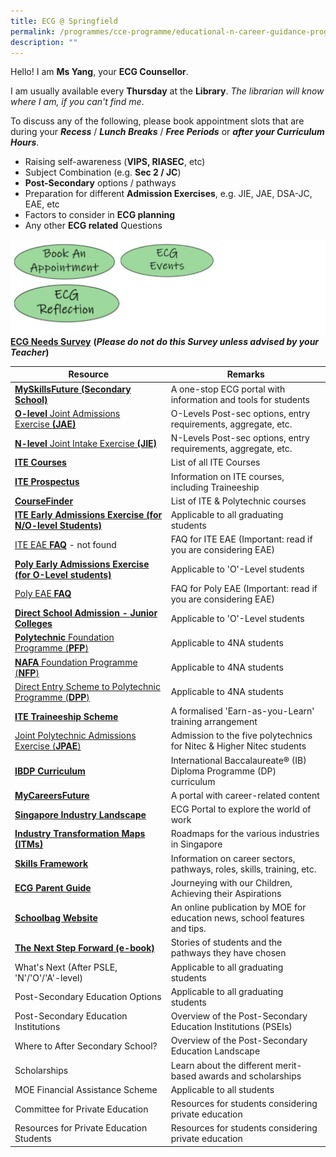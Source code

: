 ```yaml
---
title: ECG @ Springfield
permalink: /programmes/cce-programme/educational-n-career-guidance-programme/ecg-at-springfield
description: ""
---
```

Hello! I am **Ms Yang**, your **ECG Counsellor**.  
  
I am usually available every **Thursday** at the **Library**. _The librarian will know where I am, if you can't find me_.  
  
To discuss any of the following, please book appointment slots that are during your **_Recess_** / **_Lunch Breaks_** / **_Free Periods_** or **_after your Curriculum Hours_**.  

*   Raising self-awareness (**VIPS, RIASEC**, etc)
*   Subject Combination (e.g. **Sec 2 / JC**)
*   **Post-Secondary** options / pathways
*   Preparation for different **Admission Exercises**, e.g. JIE, JAE, DSA-JC, EAE, etc
*   Factors to consider in **ECG planning**
*   Any other **ECG related** Questions

![](/images/ecg%20@springfield.jpg)
[**ECG Needs Survey**](https://docs.google.com/forms/d/e/1FAIpQLSdR3xtwgHESjd4JxfKUws0ol-e9zAc9p8Vuhgh4VuRya25BrA/viewform) **(_Please do not do this Survey unless advised by your Teacher_)**

| Resource 	| Remarks 	|
|---	|---	|
| [**MySkillsFuture (Secondary School)**](https://go.gov.sg/mysfsec) 	| A one-stop ECG portal with information and tools for students 	|
| [**O-level** Joint Admissions Exercise **(JAE)**](https://www.moe.gov.sg/2022jaebooklet) 	| O-Levels Post-sec options, entry requirements, aggregate, etc. 	|
| [**N-level** Joint Intake Exercise **(JIE)**](https://www.ite.edu.sg/docs/default-source/admissions-docs/full-time/publications/admission-booklet/gce-n-admission-booklet-2022.pdf)	| N-Levels Post-sec options, entry requirements, aggregate, etc. 	|
| **[ITE Courses](https://www.ite.edu.sg/courses/full-time-courses)** 	| List of all ITE Courses 	|
| [**ITE Prospectus**](https://www.ite.edu.sg/docs/default-source/admissions-docs/full-time/publications/prospectus/ite-2022-prospectus-full-time-education-and-traineeship.pdf) 	| Information on ITE courses, including Traineeship 	|
| **[CourseFinder](https://go.gov.sg/coursefinder)** 	| List of ITE & Polytechnic courses 	|
| [**ITE Early Admissions Exercise (for N/O-level Students)**](https://go.gov.sg/applyeae) 	| Applicable to all graduating students 	|
| [ITE EAE **FAQ**](https://www.ifaq.gov.sg/ite/apps/fcd_faqmain.aspx?qst=hRhkP9BzcBImsx2TBbssMsxu7lqt6UJK70a1wAEVmyd6TMMO%2FBncmMSO%2FXGjLrdh0l0ZXdurjVz2upKIaHJNKIjAg8lmJAPOVT6KB6zyGknpO2txXgtTdWzBSGT96JZ704rJ%2BBAWc3%2BStv9yIr0eAmyYWW41BLMAdoZFTgGJ5YCcChga6lF42cjpORjAWHJngffVbdP23DDC3vUlgHcktw0X2RwEfEUDYl%2BgW2GUOz4%3D) - not found	| FAQ for ITE EAE (Important: read if you are considering EAE) 	|
| [**Poly Early Admissions Exercise (for O-Level students)**](https://go.gov.sg/polyeae) 	| Applicable to 'O'-Level students 	|
| [Poly EAE **FAQ**](https://eae.polytechnic.edu.sg/eaeStudIns/menu.jsp?type=FAQs)	| FAQ for Poly EAE (Important: read if you are considering EAE) 	|
| [**Direct School Admission - Junior Colleges**](https://go.gov.sg/applyjcdsa) 	| Applicable to 'O'-Level students 	|
| [**Polytechnic** Foundation Programme (**PFP**)](https://go.gov.sg/pfp) 	| Applicable to 4NA students 	|
| [**NAFA** Foundation Programme (**NFP**)](https://go.gov.sg/applynafafp) 	| Applicable to 4NA students 	|
| [Direct Entry Scheme to Polytechnic Programme (**DPP**)](https://go.gov.sg/dpp) 	| Applicable to 4NA students 	|
| [**ITE Traineeship Scheme**](https://www.ite.edu.sg/admissions/traineeship) 	| A formalised 'Earn-as-you-Learn' training arrangement 	|
| [Joint Polytechnic Admissions Exercise (**JPAE**)](https://jpae.polytechnic.edu.sg/) 	| Admission to the five polytechnics for Nitec & Higher Nitec students 	|
| [**IBDP Curriculum**](https://www.ibo.org/programmes/diploma-programme/curriculum/) 	| International Baccalaureate® (IB) Diploma Programme (DP) curriculum 	|
| [**MyCareersFuture**](https://go.gov.sg/careersfuture) 	| A portal with career-related content 	|
| [**Singapore Industry Landscape**](https://go.gov.sg/industrylandscape-sec) 	| ECG Portal to explore the world of work 	|
| [**Industry Transformation Maps (ITMs)**](https://www.mti.gov.sg/ITMs/Overview) 	| Roadmaps for the various industries in Singapore 	|
| [**Skills Framework**](https://www.skillsfuture.sg/skills-framework#whicharethesectors) 	| Information on career sectors, pathways, roles, skills, training, etc. 	|
| [**ECG Parent Guide**](https://go.gov.sg/ecg-parent-guide) 	| Journeying with our Children, Achieving their Aspirations 	|
| [**Schoolbag Website**](https://go.gov.sg/schoolbag) 	| An online publication by MOE for education news, school features and tips. 	|
| [**The Next Step Forward (e-book)**](https://go.gov.sg/next-step-forward) 	| Stories of students and the pathways they have chosen 	|
| What's Next (After PSLE, 'N'/'O'/'A'-level) 	| Applicable to all graduating students 	|
| Post-Secondary Education Options 	| Applicable to all graduating students 	|
| Post-Secondary Education Institutions 	| Overview of the Post-Secondary Education Institutions (PSEIs) 	|
| Where to After Secondary School? 	| Overview of the Post-Secondary Education Landscape 	|
| Scholarships 	| Learn about the different merit-based awards and scholarships 	|
| MOE Financial Assistance Scheme 	| Applicable to all students 	|
| Committee for Private Education 	| Resources for students considering private education 	|
| Resources for Private Education Students 	| Resources for students considering private education 	|